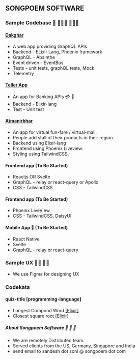 ## SONGPOEM SOFTWARE

### Sample Codebase 🚀 👨🏻‍💻 👩🏻‍💻

#### [Dakghar](https://github.com/songpoemsoftware/dakghar_umbrella)
- A web app providing GraphQL APIs
- Backend - ELixir Lang, Phoenix framework
- GraphQL - AbsInthe
- Event driven - EventBus
- Tests - unit tests, graphQL tests, Mock
- Telemetry

#### [Teller App](https://github.com/songpoemsoftware/TellerService)
- An app for Banking APIs 💳 🏦
- Backend - Elixir-lang
- Test - Unit test

#### [Atmanirbhar](https://github.com/SongpoemSoftware/atmanirbhar)
- An app for virtual fun-fare / virtual-mall.
- People add stall of their products in their region.
- Backend using Elixir-lang
- Frontend using Phoenix Liveview.
- Styling using TailwindCSS.

#### Frontend app (To Be Started)
- Reactjs OR Svelte
- GraphQL - relay or react-query or Apollo
- CSS - TailwindCSS

#### Frontend app (To Be Started)
- Phoenix LiveView
- CSS - TailwindCSS, DaisyUI


#### Mobile App 📱 (To Be Started)
- React Native
- Svelte
- GraphQL - relay or react-query

### Sample UX 👩‍🎨 👨‍🎨
- We use Figma for designing UX

### Codekata
#### quiz-title [programming-language]
- Longest Compond Word [[Elixir]](https://github.com/songpoemsoftware/elixir-code-quiz/tree/main/longest_compond_word/)
- Closest square root [[Elixir]](https://github.com/songpoemsoftware/elixir-code-quiz/tree/main/closest_square_root/)

##### About Songpoem Software 🚀 🚀 🚀 
- We are remotely Distributed team.
- Served clients from the US, Germany, Singapore and India
- send email to sandesh dot soni @ songpoem dot com
